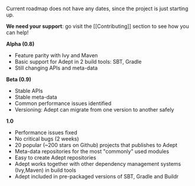 Current roadmap does not have any dates, since the project is just starting up. 


**We need your support**: go visit the [[Contributing]] section to see how you can help!

**Alpha (0.8)**
- Feature parity with Ivy and Maven
- Basic support for Adept in 2 build tools: SBT, Gradle
- Still changing APIs and meta-data

**Beta (0.9)**
- Stable APIs
- Stable meta-data
- Common performance issues identified
- Versioning: Adept can migrate from one version to another safely

**1.0**
- Performance issues fixed
- No critical bugs (2 weeks)
- 20 popular (~200 stars on Github) projects that publishes to Adept
- Meta-data repositories for the most "commonly" used modules
- Easy to create Adept repositories
- Adept works together with other dependency management systems (Ivy,Maven) in build tools
- Adept included in pre-packaged versions of SBT, Gradle and Buildr